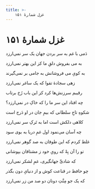 ```yaml
---
title: >-
    غزل شمارهٔ ۱۵۱
---
```

# غزل شمارهٔ ۱۵۱

<div class="b" id="bn1"><div class="m1"><p>دَمی با غم به سر بردن جهان یک سر نمی‌ارزد</p></div>
<div class="m2"><p>به می بفروش دلقِ ما کز این بهتر نمی‌ارزد</p></div></div>
<div class="b" id="bn2"><div class="m1"><p>به کویِ می فروشانش به جامی بر نمی‌گیرند</p></div>
<div class="m2"><p>زهی سجادهٔ تقوا که یک ساغر نمی‌ارزد</p></div></div>
<div class="b" id="bn3"><div class="m1"><p>رقیبم سرزنش‌ها کرد کز این باب رُخ برتاب</p></div>
<div class="m2"><p>چه افتاد این سر ما را که خاکِ در نمی‌ارزد؟</p></div></div>
<div class="b" id="bn4"><div class="m1"><p>شکوهِ تاجِ سلطانی که بیمِ جان در او دَرج است</p></div>
<div class="m2"><p>کلاهی دلکش است اما به تَرکِ سر نمی‌ارزد</p></div></div>
<div class="b" id="bn5"><div class="m1"><p>چه آسان می‌نمود اول غمِ دریا به بوی سود</p></div>
<div class="m2"><p>غلط کردم که این طوفان به صد گوهر نمی‌ارزد</p></div></div>
<div class="b" id="bn6"><div class="m1"><p>تو را آن بِهْ که رویِ خود ز مشتاقان بپوشانی</p></div>
<div class="m2"><p>که شادیِّ جهانگیری، غمِ لشکر نمی‌ارزد</p></div></div>
<div class="b" id="bn7"><div class="m1"><p>چو حافظ در قناعت کوش و از دنیایِ دون بگذر</p></div>
<div class="m2"><p>که یک جو مِنَّتِ دونان دو صد من زر نمی‌ارزد</p></div></div>
